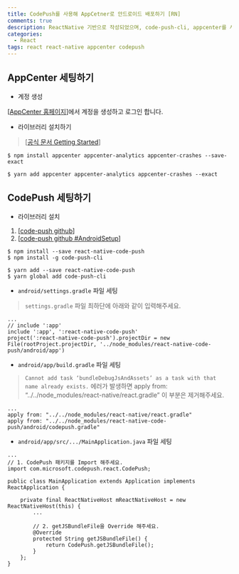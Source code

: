 ```yaml
---
title: CodePush를 사용해 AppCetner로 안드로이드 배포하기 [RN]
comments: true
description: ReactNative 기반으로 작성되었으며, code-push-cli, appcenter를 사용하여 안드로이드를 배포하는 과정을 정리하였습니다.
categories:
  - React
tags: react react-native appcenter codepush
---
```


## AppCenter 세팅하기

- 계정 생성

[[AppCenter 홈페이지](https://appcenter.ms/)]에서 계정을 생성하고 로그인 합니다.

- 라이브러리 설치하기

> [[공식 문서 Getting Started](https://docs.microsoft.com/en-us/appcenter/sdk/getting-started/react-native)]

```
$ npm install appcenter appcenter-analytics appcenter-crashes --save-exact
```

```
$ yarn add appcenter appcenter-analytics appcenter-crashes --exact
```

## CodePush 세팅하기

- 라이브러리 설치

1. [[code-push github](https://github.com/microsoft/react-native-code-push)]
2. [[code-push github #AndroidSetup](https://github.com/microsoft/react-native-code-push/blob/master/docs/setup-android.md)]

```
$ npm install --save react-native-code-push
$ npm install -g code-push-cli
```

```
$ yarn add --save react-native-code-push
$ yarn global add code-push-cli
```

- `android/settings.gradle` 파일 세팅

> `settings.gradle` 파일 최하단에 아래와 같이 입력해주세요.

```
...
// include ':app'
include ':app', ':react-native-code-push'
project(':react-native-code-push').projectDir = new File(rootProject.projectDir, '../node_modules/react-native-code-push/android/app')
```

- `android/app/build.gradle` 파일 세팅

> `Cannot add task ‘bundleDebugJsAndAssets’ as a task with that name already exists.` 에러가 발생하면 apply from: “../../node_modules/react-native/react.gradle” 이 부분은 제거해주세요.

```
...
apply from: "../../node_modules/react-native/react.gradle"
apply from: "../../node_modules/react-native-code-push/android/codepush.gradle"
```

- `android/app/src/.../MainApplication.java` 파일 세팅

```
...
// 1. CodePush 패키지를 Import 해주세요.
import com.microsoft.codepush.react.CodePush;

public class MainApplication extends Application implements ReactApplication {

    private final ReactNativeHost mReactNativeHost = new ReactNativeHost(this) {
        ...

        // 2. getJSBundleFile을 Override 해주세요.
        @Override
        protected String getJSBundleFile() {
            return CodePush.getJSBundleFile();
        }
    };
}
```
